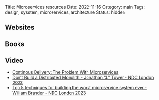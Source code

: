Title: Microservices resources
Date: 2022-11-16
Category: main
Tags: design, sysstem, microservices, architecture
Status: hidden

## Websites

## Books

## Video

- [Continous Delivery:  The Problem With Microservices](https://www.youtube.com/watch?v=zzMLg3Ys5vI)
- [Don’t Build a Distributed Monolith - Jonathan "J." Tower - NDC London 2023](https://www.youtube.com/watch?v=p2GlRToY5HI)
- [Top 5 techniques for building the worst microservice system ever - William Brander - NDC London 2023](https://www.youtube.com/watch?v=88_LUw1Wwe4)
